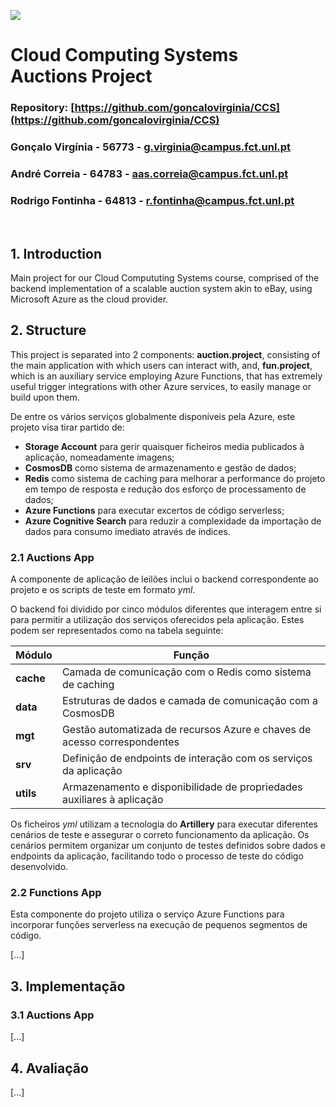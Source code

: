 ![](https://media-exp1.licdn.com/dms/image/C4D1BAQFXbFOCkyU6_Q/company-background_10000/0/1612543717706?e=2147483647&v=beta&t=uMxx0Lx8R-t3Fglk10B_hbF_KvMYf87EJvoqUdtsRpQ)

# **Cloud Computing Systems** <br> Auctions Project </span><br>
### Repository: [https://github.com/goncalovirginia/CCS](https://github.com/goncalovirginia/CCS)<br>
### Gonçalo Virgínia - 56773 - g.virginia@campus.fct.unl.pt<br>
### André Correia - 64783 - aas.correia@campus.fct.unl.pt<br>
### Rodrigo Fontinha - 64813 - r.fontinha@campus.fct.unl.pt<br>

<br>

## 1. Introduction

Main project for our Cloud Compututing Systems course, comprised of the backend implementation of a scalable auction system akin to eBay, using Microsoft Azure as the cloud provider.

<div style="page-break-after: always"></div>

## 2. Structure

This project is separated into 2 components: **auction.project**, consisting of the main application with which users can interact with, and, **fun.project**, which is an auxiliary service employing Azure Functions, that has extremely useful trigger integrations with other Azure services, to easily manage or build upon them.

De entre os vários serviços globalmente disponíveis pela Azure, este projeto visa tirar partido de:

* **Storage Account** para gerir quaisquer ficheiros media publicados à aplicação, nomeadamente imagens;
* **CosmosDB** como sistema de armazenamento e gestão de dados;
* **Redis** como sistema de caching para melhorar a performance do projeto em tempo de resposta e redução dos esforço de processamento de dados;
* **Azure Functions** para executar excertos de código serverless;
* **Azure Cognitive Search** para reduzir a complexidade da importação de dados para consumo imediato através de índices.

### 2.1 Auctions App

A componente de aplicação de leilões inclui o backend correspondente ao projeto e os scripts de teste em formato *yml*.

O backend foi dividido por cinco módulos diferentes que interagem entre si para permitir a utilização dos serviços oferecidos pela aplicação. Estes podem ser representados como na tabela seguinte:

| Módulo | Função |
| --- | --- |
| **cache** | Camada de comunicação com o Redis como sistema de caching |
| **data** | Estruturas de dados e camada de comunicação com a CosmosDB |
| **mgt** | Gestão automatizada de recursos Azure e chaves de acesso correspondentes |
| **srv** | Definição de endpoints de interação com os serviços da aplicação |
| **utils** | Armazenamento e disponibilidade de propriedades auxiliares à aplicação |

Os ficheiros *yml* utilizam a tecnologia do **Artillery** para executar diferentes cenários de teste e assegurar o correto funcionamento da aplicação. Os cenários permitem organizar um conjunto de testes definidos sobre dados e endpoints da aplicação, facilitando todo o processo de teste do código desenvolvido.

### 2.2 Functions App

Esta componente do projeto utiliza o serviço Azure Functions para incorporar funções serverless na execução de pequenos segmentos de código.

[...]

<div style="page-break-after: always"></div>

## 3. Implementação

### 3.1 Auctions App

[...]

<div style="page-break-after: always"></div>

## 4. Avaliação

[...]
